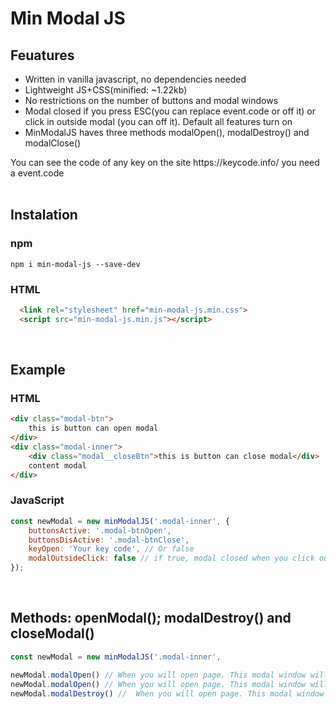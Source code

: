# Min Modal JS

<h2>Feuatures</h2>
<ul>
  <li>Written in vanilla javascript, no dependencies needed</li>
  <li>Lightweight JS+CSS(minified: ~1.22kb)</li>
  <li>No restrictions on the number of buttons and modal windows</li>
  <li>Modal closed if you press ESC(you can replace event.code or off it) or click in outside modal (you can off it). Default all features turn on</li>
  <li>MinModalJS haves three methods modalOpen(), modalDestroy() and modalClose()</li>
</ul>
You can see the code of any key on the site https://keycode.info/ you need a event.code
<br>
<br>
<h2>Instalation</h2>
<h3>npm</h3>

```
npm i min-modal-js --save-dev
```
<h3>HTML</h3>

```html
  <link rel="stylesheet" href="min-modal-js.min.css">
  <script src="min-modal-js.min.js"></script>
```
<br>
<h2>Example</h2>
<h3>HTML</h3>

```html
<div class="modal-btn">
    this is button can open modal
</div>
<div class="modal-inner">
    <div class="modal__closeBtn">this is button can close modal</div>
    content modal
</div>
```
<h3>JavaScript</h3>

```javascript
const newModal = new minModalJS('.modal-inner', {
    buttonsActive: '.modal-btnOpen',
    buttonsDisActive: '.modal-btnClose',
    keyOpen: 'Your key code', // Or false
    modalOutsideClick: false // if true, modal closed when you click outside content modal
});
```
<br>
<h2>Methods: openModal(); modalDestroy() and closeModal()</h2>

```javascript
const newModal = new minModalJS('.modal-inner', 

newModal.modalOpen() // When you will open page. This modal window will open
newModal.modalOpen() // When you will open page. This modal window will close
newModal.modalDestroy() //  When you will open page. This modal window with inner content will removed
```
